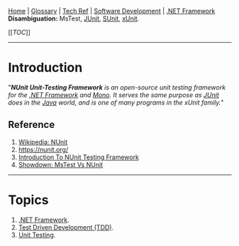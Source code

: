 [Home](/Slalom-LLC/Slalom-Consulting) | [Glossary](/Glossary) | [Tech Ref](/Tech-Ref) | [Software Development](/Tech-Ref/Software-Development) | [.NET Framework](/Tech-Ref/Software-Development/NET-Framework)
**Disambiguation:** MsTest, [JUnit](/Tech-Ref/Software-Development/Java/Java-Language/JUnit-Unit%2DTesting-Framework), [SUnit](https://en.wikipedia.org/wiki/SUnit), [xUnit](https://en.wikipedia.org/wiki/XUnit).

[[_TOC_]]

---
# Introduction
"_***NUnit Unit-Testing Framework*** is an open-source unit testing framework for the [.NET Framework](/Tech-Ref/Software-Development/NET-Framework) and [Mono](https://en.wikipedia.org/wiki/Mono_(software)). It serves the same purpose as [JUnit](/Tech-Ref/Software-Development/Java/Java-Language/JUnit-Unit%2DTesting-Framework) does in the [Java](/Tech-Ref/Software-Development/Java) world, and is one of many programs in the xUnit family._"

## Reference
1. [Wikipedia: NUnit](https://en.wikipedia.org/wiki/NUnit)
1. https://nunit.org/
1. [Introduction To NUnit Testing Framework](https://www.c-sharpcorner.com/article/introduction-to-nunit-testing-framework/)
1. [Showdown: MsTest Vs NUnit](https://tommarien.github.io/blog/2012/04/16/showdown-mstest-vs-nunit/)

---
# Topics
1. [.NET Framework](/Tech-Ref/Software-Development/NET-Framework).
1. [Test Driven Development (TDD)](/Tech-Ref/Software-Development/QE-\(Quality-Engineering\)/TDD-\(Test-Driven-Development\)).
1. [Unit Testing](/Tech-Ref/Software-Development/QE-\(Quality-Engineering\)/Unit-Testing).
